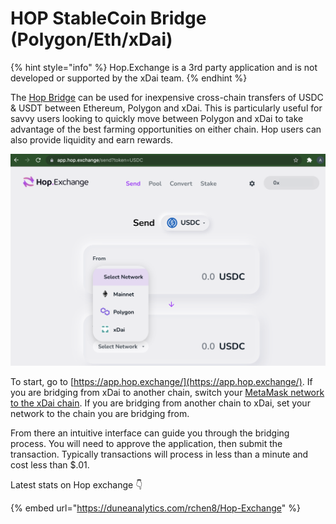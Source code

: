 # HOP StableCoin Bridge \(Polygon/Eth/xDai\)

{% hint style="info" %}
Hop.Exchange is a 3rd party application and is not developed or supported by the xDai team.
{% endhint %}

The [Hop Bridge](https://app.hop.exchange/) can be used for inexpensive cross-chain transfers of USDC & USDT between Ethereum, Polygon and xDai. This is particularly useful for savvy users looking to quickly move between Polygon and xDai to take advantage of the best farming opportunities on either chain. Hop users can also provide liquidity and earn rewards.

![](../../.gitbook/assets/hop-exchange.png)

To start, go to [https://app.hop.exchange/](https://app.hop.exchange/). If you are bridging from xDai to another chain, switch your [MetaMask network to the xDai chain](../wallets/metamask/metamask-setup.md). If you are bridging from another chain to xDai, set your network to the chain you are bridging from.  
  
From there an intuitive interface can guide you through the bridging process. You will need to approve the application, then submit the transaction. Typically transactions will process in less than a minute and cost less than $.01.

Latest stats on Hop exchange 👇 

{% embed url="https://duneanalytics.com/rchen8/Hop-Exchange" %}



